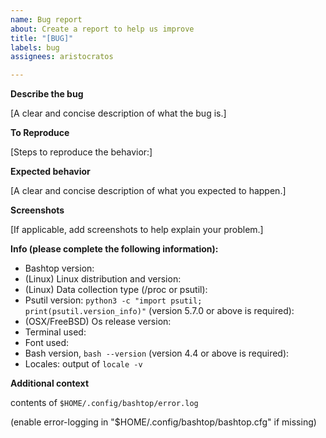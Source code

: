 ```yaml
---
name: Bug report
about: Create a report to help us improve
title: "[BUG]"
labels: bug
assignees: aristocratos

---
```


**Describe the bug**

[A clear and concise description of what the bug is.]

**To Reproduce**

[Steps to reproduce the behavior:]

**Expected behavior**

[A clear and concise description of what you expected to happen.]

**Screenshots**

[If applicable, add screenshots to help explain your problem.]

**Info (please complete the following information):**
 - Bashtop version:
 - (Linux) Linux distribution and version:
 - (Linux) Data collection type (/proc or psutil):
 - Psutil version: `python3 -c "import psutil; print(psutil.version_info)"` (version 5.7.0 or above is required):
 - (OSX/FreeBSD) Os release version:
 - Terminal used:
 - Font used:
 - Bash version, `bash --version` (version 4.4 or above is required):
 - Locales: output of `locale -v`

**Additional context**

contents of `$HOME/.config/bashtop/error.log`

(enable error-logging in "$HOME/.config/bashtop/bashtop.cfg" if missing)
